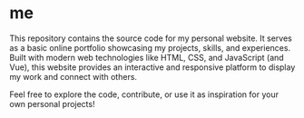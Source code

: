 # me
This repository contains the source code for my personal website. It serves as a basic online portfolio showcasing my projects, skills, and experiences. Built with modern web technologies like HTML, CSS, and JavaScript (and Vue), this website provides an interactive and responsive platform to display my work and connect with others.

Feel free to explore the code, contribute, or use it as inspiration for your own personal projects!
